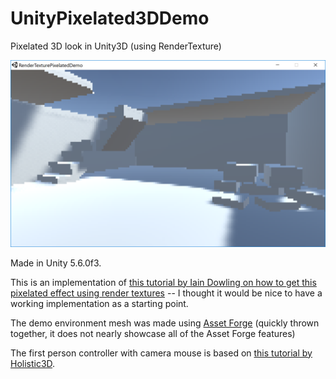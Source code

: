 # UnityPixelated3DDemo
Pixelated 3D look in Unity3D (using RenderTexture)

![Screenshot of the Unity3D pixelated 3D demo](Screenshots/screenshot.png)

Made in Unity 5.6.0f3.

This is an implementation of [this tutorial by Iain Dowling on how to get this pixelated effect using render textures](https://iaindowling.weebly.com/blog/unity-pixelated-render-effect) -- I thought it would be nice to have a working implementation as a starting point.

The demo environment mesh was made using [Asset Forge](http://assetforge.io/) (quickly thrown together, it does not nearly showcase all of the Asset Forge features)

The first person controller with camera mouse is based on [this tutorial by Holistic3D](https://holistic3d.com/tutorials/?ytid=blO039OzUZc).